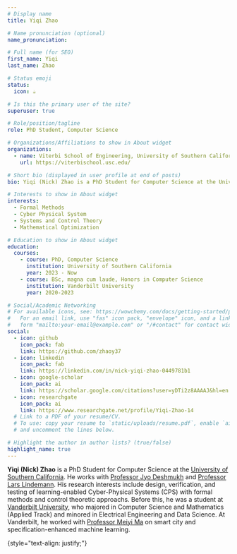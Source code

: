 ```yaml
---
# Display name
title: Yiqi Zhao

# Name pronunciation (optional)
name_pronunciation:

# Full name (for SEO)
first_name: Yiqi
last_name: Zhao

# Status emoji
status:
  icon: ☕️

# Is this the primary user of the site?
superuser: true

# Role/position/tagline
role: PhD Student, Computer Science

# Organizations/Affiliations to show in About widget
organizations:
  - name: Viterbi School of Engineering, University of Southern California
    url: https://viterbischool.usc.edu/

# Short bio (displayed in user profile at end of posts)
bio: Yiqi (Nick) Zhao is a PhD Student for Computer Science at the University of Southern California.

# Interests to show in About widget
interests:
  - Formal Methods
  - Cyber Physical System
  - Systems and Control Theory
  - Mathematical Optimization

# Education to show in About widget
education:
  courses:
    - course: PhD, Computer Science
      institution: University of Southern California
      year: 2023 - Now
    - course: BSc, magna cum laude, Honors in Computer Science
      institution: Vanderbilt University
      year: 2020-2023

# Social/Academic Networking
# For available icons, see: https://wowchemy.com/docs/getting-started/page-builder/#icons
#   For an email link, use "fas" icon pack, "envelope" icon, and a link in the
#   form "mailto:your-email@example.com" or "/#contact" for contact widget.
social:
  - icon: github
    icon_pack: fab
    link: https://github.com/zhaoy37
  - icon: linkedin
    icon_pack: fab
    link: https://linkedin.com/in/nick-yiqi-zhao-0449781b1
  - icon: google-scholar
    icon_pack: ai
    link: https://scholar.google.com/citations?user=yDTi2z8AAAAJ&hl=en
  - icon: researchgate
    icon_pack: ai
    link: https://www.researchgate.net/profile/Yiqi-Zhao-14
  # Link to a PDF of your resume/CV.
  # To use: copy your resume to `static/uploads/resume.pdf`, enable `ai` icons in `params.yaml`,
  # and uncomment the lines below.

# Highlight the author in author lists? (true/false)
highlight_name: true
---
```


<b>Yiqi (Nick) Zhao</b> is a PhD Student for Computer Science at the <a href = 'https://viterbischool.usc.edu/'>University of Southern California</a>. He works with <a href = "https://jdeshmukh.github.io/">Professor Jyo Deshmukh</a> and <a href = "https://sites.google.com/view/larslindemann/main-page">Professor Lars Lindemann</a>. His research interests include design, verification, and testing of learning-enabled Cyber-Physical Systems (CPS) with formal methods and control theoretic approachs. Before this, he was a student at <a href = 'https://engineering.vanderbilt.edu/cs/'>Vanderbilt University</a>, who majored in Computer Science and Mathematics (Applied Track) and minored in Electrical Engineering and Data Science. At Vanderbilt, he worked with <a href = "https://meiyima.github.io/">Professor Meiyi Ma</a> on smart city and specification-enhanced machine learning.

{style="text-align: justify;"}
